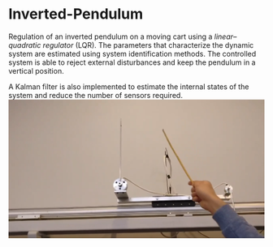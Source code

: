 # Inverted-Pendulum
Regulation of an inverted pendulum on a moving cart using a _linear–quadratic regulator_ (LQR). The parameters that characterize the dynamic system are estimated using system identification methods. The controlled system is able to reject external disturbances and keep the pendulum in a vertical position.

A Kalman filter is also implemented to estimate the internal states of the system and reduce the number of sensors required.
![Alt text](https://github.com/BakaQuy/Inverted-Pendulum/blob/master/invert.png?raw=true "Setup")
